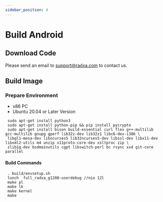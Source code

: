 ```yaml
---
sidebar_position: 4
---
```


# Build Android

## Download Code

Please send an email to support@radxa.com to contact us.

## Build Image

### Prepare Environment

- x86 PC 
- Ubuntu 20.04 or Later Version

```
 sudo apt-get install python3
 sudo apt-get install python-pip && pip install pycrypto
 sudo apt-get install bison build-essential curl flex g++-multilib gcc-multilib gnupg gperf lib32z-dev lib32z1 libc6-dev-i386 \
 libgl1-mesa-dev libncurses5 lib32ncurses5-dev libssl-dev libx11-dev libxml2-utils m4 unzip x11proto-core-dev xsltproc zip \
 zlib1g-dev bsdmainutils cgpt libswitch-perl bc rsync xxd git-core parallel
```
#### Build Commands

```
 . build/envsetup.sh
 lunch  full_radxa_g1200-userdebug //nio 12l
 make pl
 make lk
 make kernel
 make
```
